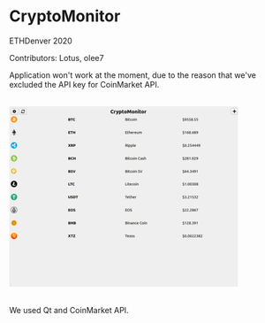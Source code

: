 # CryptoMonitor
ETHDenver 2020

Contributors: Lotus, olee7

Application won't work at the moment, due to the reason that we've excluded the API key for CoinMarket API. <br/><br/>

![Image description](https://github.com/olee7/CryptoMonitor/blob/master/ForTheShow.png)<br/><br/>

We used Qt and CoinMarket API. <br/><br/>